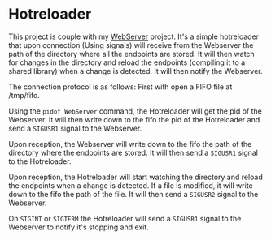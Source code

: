 # Hotreloader

This project is couple with my [WebServer](https://github.com/MatteoTamine1709/WebServer) project.
It's a simple hotreloader that upon connection (Using signals) will receive from the Webserver the path of the directory where all the endpoints are stored.
It will then watch for changes in the directory and reload the endpoints (compiling it to a shared library) when a change is detected.
It will then notify the Webserver.

The connection protocol is as follows:
First with open a FIFO file at /tmp/fifo.

Using the `pidof WebServer` command, the Hotreloader will get the pid of the Webserver.
It will then write down to the fifo the pid of the Hotreloader and send a `SIGUSR1` signal to the Webserver.

Upon reception, the Webserver will write down to the fifo the path of the directory where the endpoints are stored.
It will then send a `SIGUSR1` signal to the Hotreloader.

Upon reception, the Hotreloader will start watching the directory and reload the endpoints when a change is detected.
If a file is modified, it will write down to the fifo the path of the file.
It will then send a `SIGUSR2` signal to the Webserver.

On `SIGINT` or `SIGTERM` the Hotreloader will send a `SIGUSR1` signal to the Webserver to notify it's stopping and exit.
